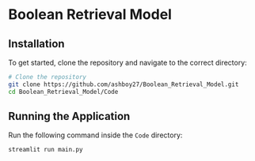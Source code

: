 # Boolean Retrieval Model

## Installation
To get started, clone the repository and navigate to the correct directory:

```bash
# Clone the repository
git clone https://github.com/ashboy27/Boolean_Retrieval_Model.git
cd Boolean_Retrieval_Model/Code
```

## Running the Application
Run the following command inside the `Code` directory:

```bash
streamlit run main.py
```
